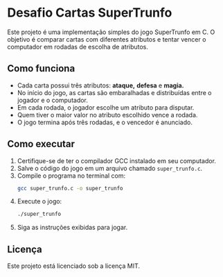 
# Desafio Cartas SuperTrunfo

Este projeto é uma implementação simples do jogo SuperTrunfo em C. O objetivo é comparar cartas com diferentes atributos e tentar vencer o computador em rodadas de escolha de atributos.

## Como funciona

- Cada carta possui três atributos: **ataque,** **defesa** e **magia.**
- No início do jogo, as cartas são embaralhadas e distribuídas entre o jogador e o computador.
- Em cada rodada, o jogador escolhe um atributo para disputar.
- Quem tiver o maior valor no atributo escolhido vence a rodada.
- O jogo termina após três rodadas, e o vencedor é anunciado.

## Como executar

1. Certifique-se de ter o compilador GCC instalado em seu computador.
2. Salve o código do jogo em um arquivo chamado `super_trunfo.c`.
3. Compile o programa no terminal com:
   ```bash
   gcc super_trunfo.c -o super_trunfo
   ```
4. Execute o jogo:
   ```bash
   ./super_trunfo
   ```
5. Siga as instruções exibidas para jogar.

## Licença

Este projeto está licenciado sob a licença MIT.
